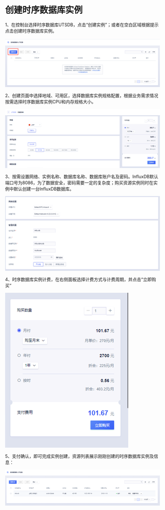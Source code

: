 # 创建时序数据库实例

1、在控制台选择时序数据库UTSDB，点击“创建实例”；或者在空白区域根据提示点击创建时序数据库实例。

![image](/images/influxdb01.png)


2、创建页面中选择地域、可用区，选择数据库实例规格配置，根据业务需求情况按需选择时序数据库实例CPU和内存规格大小。

![image](/images/influxdb02.png)

3、按需设置网络、实例名称、数据库名称、数据库账户名及密码。InfluxDB默认端口号为8086，为了数据安全，密码需要一定的复杂度；购买资源实例同时在实例中默认创建一台InfluxDB数据库。

![image](/images/influxdb04.png)

4、时序数据库实例计费，在右侧面板选择计费方式与计费周期，并点击“立即购买”

![image](/images/influxdb05.png)

5、支付确认，即可完成实例创建，资源列表展示刚刚创建的时序数据库实例及信息：

![image](/images/influxdb03.png)
